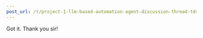 ```yaml
---
post_url: /t/project-1-llm-based-automation-agent-discussion-thread-tds-jan-2025/164277/263
---
```

Got it. Thank you sir!